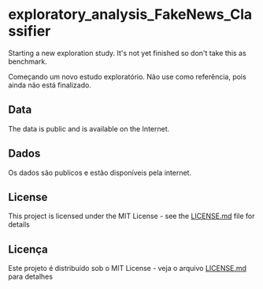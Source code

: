 # exploratory_analysis_FakeNews_Classifier

Starting a new exploration study.
It's not yet finished so don't take this as benchmark. 

Começando um novo estudo exploratório. 
Não use como referência, pois ainda não está finalizado. 

## Data
The data is public and is available on the Internet. 

## Dados
Os dados são publicos e estão disponíveis pela internet. 

## License

This project is licensed under the MIT License - see the [LICENSE.md](LICENSE.md) file for details

## Licença 

Este projeto é distribuído sob o MIT License - veja o arquivo [LICENSE.md](LICENSE.md) para detalhes

